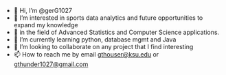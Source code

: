- 👋 Hi, I’m @gerG1027
- 👀 I’m interested in sports data analytics and future opportunities to expand my knowledge
- 👀 in the field of Advanced Statistics and Computer Science applications.
- 🌱 I’m currently learning python, database mgmt and Java
- 💞️ I’m looking to collaborate on any project that I find interesting
- 📫 How to reach me by email gthouser@ksu.edu or gthunder1027@gmail.com

<!---
gerG1027/gerG1027 is a ✨ special ✨ repository because its `README.md` (this file) appears on your GitHub profile.
You can click the Preview link to take a look at your changes.
--->

